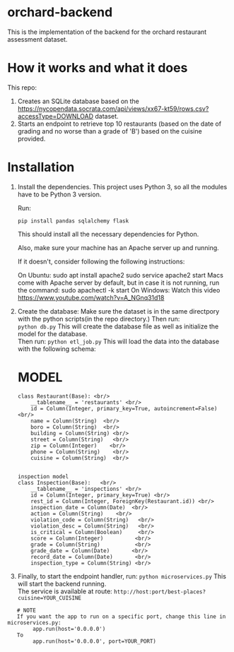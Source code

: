 # orchard-backend

This is the implementation of the backend for the orchard restaurant assessment dataset.

# How it works and what it does

This repo:

1. Creates an SQLite database based on the https://nycopendata.socrata.com/api/views/xx67-kt59/rows.csv?accessType=DOWNLOAD dataset.
2. Starts an endpoint to retrieve top 10 restaurants (based on the date of grading and no worse than a grade of 'B') based on the cuisine provided.

# Installation

1. Install the dependencies.
   This project uses Python 3, so all the modules have to be Python 3 version.
   
   Run:
   
   `pip install pandas sqlalchemy flask`
   
   This should install all the necessary dependencies for Python.
   
   Also, make sure your machine has an Apache server up and running.
   
   If it doesn't, consider following the following instructions:
   
   On Ubuntu:
      sudo apt install apache2
      sudo service apache2 start
   Macs come with Apache server by default, but in case it is not running, run the command:
      sudo apachectl -k start
   On Windows:
      Watch this video https://www.youtube.com/watch?v=A_NGnq31d18
   
 2. Create the database:
    Make sure the dataset is in the same directpory with the python scripts(in the repo directory.)
    Then run: <br/>
    `python db.py`
    This will create the database file as well as initialize the model for the database.<br/>
    Then run:
    `python etl_job.py`
    This will load the data into the database with the following schema:<br/>
      
      # MODEL 
      ```restaurant model 
      class Restaurant(Base): <br/> 
          __tablename__ = 'restaurants' <br/>
          id = Column(Integer, primary_key=True, autoincrement=False) <br/>
          name = Column(String)  <br/>
          boro = Column(String)  <br/>
          building = Column(String) <br/>
          street = Column(String)   <br/>
          zip = Column(Integer)    <br/>
          phone = Column(String)    <br/>
          cuisine = Column(String)  <br/>
        

      inspection model
      class Inspection(Base):   <br/>
          __tablename__ = 'inspections' <br/>
          id = Column(Integer, primary_key=True) <br/>
          rest_id = Column(Integer, ForeignKey(Restaurant.id)) <br/>
          inspection_date = Column(Date)  <br/>
          action = Column(String)    <br/>
          violation_code = Column(String)   <br/>
          violation_desc = Column(String)   <br/>
          is_critical = Column(Boolean)     <br/>
          score = Column(Integer)          <br/>
          grade = Column(String)           <br/>
          grade_date = Column(Date)       <br/>
          record_date = Column(Date)       <br/>
          inspection_type = Column(String) <br/>
       ```
          
  3.    Finally, to start the endpoint handler, run:
       `python microservices.py`
       This will start the backend running.  <br/>
       The service is available at route: `http://host:port/best-places?cuisine=YOUR_CUISINE`
       
       # NOTE
       If you want the app to run on a specific port, change this line in microservices.py:
            app.run(host='0.0.0.0')
       To
            app.run(host='0.0.0.0', port=YOUR_PORT)
